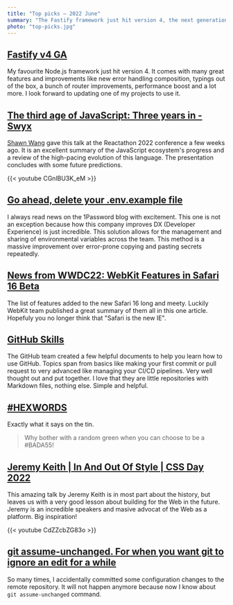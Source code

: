 ```yaml
---
title: "Top picks — 2022 June"
summary: "The Fastify framework just hit version 4, the next generation of JavaScript tooling, an elegant solution to store and share envirenmental variables by 1Password, summary of WWDC22, GitHub Skills, "
photo: "top-picks.jpg"
---
```


## [Fastify v4 GA](https://medium.com/@fastifyjs/fastify-v4-ga-59f2103b5f0e)

My favourite Node.js framework just hit version 4. It comes with many great features and improvements like new error handling composition, typings out of the box, a bunch of router improvements, performance boost and a lot more. I look forward to updating one of my projects to use it.

## [The third age of JavaScript: Three years in - Swyx](https://youtu.be/CGnlBU3K_eM)

[Shawn Wang](https://twitter.com/swyx) gave this talk at the Reactathon 2022 conference a few weeks ago. It is an excellent summary of the JavaScript ecosystem's progress and a review of the high-pacing evolution of this language. The presentation concludes with some future predictions.

{{< youtube CGnlBU3K_eM >}}

## [Go ahead, delete your .env.example file](https://blog.1password.com/delete-your-example-env-file/)

I always read news on the 1Password blog with excitement. This one is not an exception because how this company improves DX (Developer Experience) is just incredible. This solution allows for the management and sharing of environmental variables across the team. This method is a massive improvement over error-prone copying and pasting secrets repeatedly.

## [News from WWDC22: WebKit Features in Safari 16 Beta](https://webkit.org/blog/12824/news-from-wwdc-webkit-features-in-safari-16-beta/)

The list of features added to the new Safari 16 long and meety. Luckily WebKit team published a great summary of them all in this one article. Hopefuly you no longer think that "Safari is the new IE".

## [GitHub Skills](https://skills.github.com)

The GitHub team created a few helpful documents to help you learn how to use GitHub. Topics span from basics like making your first commit or pull request to very advanced like managing your CI/CD pipelines. Very well thought out and put together. I love that they are little repositories with Markdown files, nothing else. Simple and helpful.

## [#HEXWORDS](https://hexwords.netlify.app)

Exactly what it says on the tin.

> Why bother with a random green when you can choose to be a #BADA55!

## [Jeremy Keith | In And Out Of Style | CSS Day 2022](https://youtu.be/CdZZcbZG83o)

This amazing talk by Jeremy Keith is in most part about the history, but leaves us with a very good lesson about building for the Web in the future. Jeremy is an incredible speakers and masive advocat of the Web as a platform. Big inspiration!

{{< youtube CdZZcbZG83o >}}

## [git assume-unchanged. For when you want git to ignore an edit for a while](https://dev.to/nickraphael/git-assume-unchanged-for-when-you-want-git-to-ignore-an-edit-for-a-while-2lig)

So many times, I accidentally committed some configuration changes to the remote repository. It will not happen anymore because now I know about `git assume-unchanged` command.
